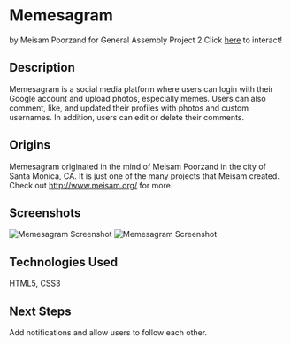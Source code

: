 # Memesagram
by Meisam Poorzand for General Assembly Project 2
Click [here](https://memesagram.herokuapp.com/) to interact!


## Description
Memesagram is a social media platform where users can login with their Google account and upload photos, especially memes. Users can also comment, like, and updated their profiles with photos and custom usernames. In addition, users can edit or delete their comments.


## Origins
Memesagram originated in the mind of Meisam Poorzand in the city of Santa Monica, CA. It is just one of the many projects that Meisam created. Check out http://www.meisam.org/ for more.


## Screenshots
![Memesagram Screenshot](https://i.imgur.com/PwsgLw9.png "Memesagram Screenshot")
![Memesagram Screenshot](https://i.imgur.com/a7lYeEU.png "Memesagram Screenshot")


## Technologies Used
HTML5, CSS3


## Next Steps
Add notifications and allow users to follow each other.
